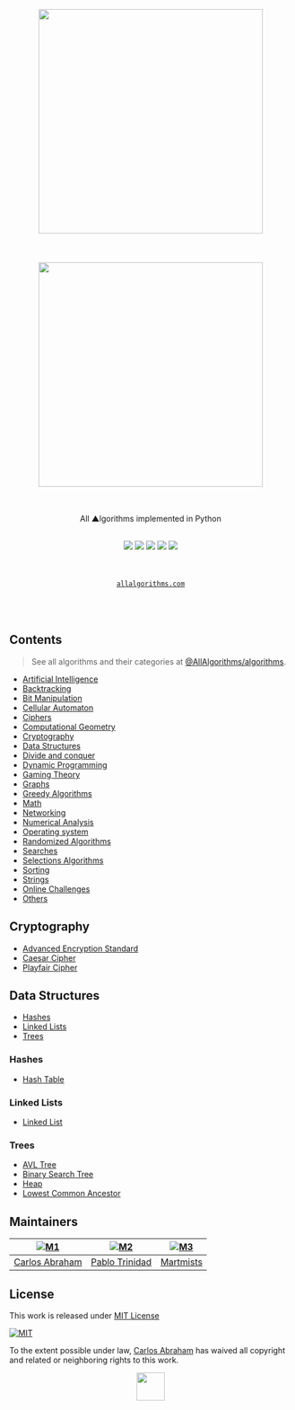 <div align="center">
	<br>
	<br>
	<br>
	<img width="400"  src="http://konpa.github.io/devicon/devicon.git/icons/python/python-original.svg">
	<br>
	<br>
	<br>
	<br>
	<img src="https://cdn.abranhe.com/projects/algorithms/algorithms.svg" width="400px">
	<br>
	<br>
	<br>
  <p>All ▲lgorithms implemented in Python</p>
	<br>
	<a href="https://allalgorithms.com"><img src="https://cdn.abranhe.com/projects/algorithms/badge.svg"></a>
	<a href="https://github.com/abranhe/algorithms/blob/master/license"><img src="https://img.shields.io/github/license/abranhe/algorithms.svg" /></a>
	<a href="https://cash.me/$abranhe"><img src="https://cdn.abraham.gq/badges/cash-me.svg"></a>
	<a href="https://www.patreon.com/abranhe"><img src="https://cdn.abraham.gq/badges/patreon.svg" /></a>
	<a href="https://paypal.me/abranhe/10"><img src="https://cdn.abraham.gq/badges/paypal.svg" /></a>
	<br>
  <br>
	<br>
	<br>
	<a href="https://allalgorithms.com"><code>allalgorithms.com</code></a>
	<br>
	<br>
	<br>
	<br>
</div>

## Contents

> See all algorithms and their categories at [@AllAlgorithms/algorithms](https://github.com/abranhe/algorithms).

- [Artificial Intelligence](#artificial-intelligence)
- [Backtracking](#backtracking)
- [Bit Manipulation](#bit-manipulation)
- [Cellular Automaton](#cellular-automaton)
- [Ciphers](#ciphers)
- [Computational Geometry](#computational-geometry)
- [Cryptography](#cryptography)
- [Data Structures](#data-structures)
- [Divide and conquer](#divide-and-conquer)
- [Dynamic Programming](#dynamic-programming)
- [Gaming Theory](#gaming-theory)
- [Graphs](#graphs)
- [Greedy Algorithms](#greedy-algorithms)
- [Math](#math)
- [Networking](#networking)
- [Numerical Analysis](#numerical-analysis)
- [Operating system](#operating-system)
- [Randomized Algorithms](#randomized-algorithms)
- [Searches](#searches)
- [Selections Algorithms](#selections-algorithms)
- [Sorting](#sorting)
- [Strings](#strings)
- [Online Challenges](#online-challenges)
- [Others](#others)

## Cryptography

- [Advanced Encryption Standard](cryptography/aes.py)
- [Caesar Cipher](cryptography/caesar_cipher.py)
- [Playfair Cipher](cryptography/playfair.py)

##  Data Structures

- [Hashes](#hashs)
- [Linked Lists](#linked-lists)
- [Trees](#trees)

###  Hashes
- [Hash Table](data-structures/hashs/hash_table.py)

### Linked Lists

- [Linked List](data-structures/linked-lists/linked_list.py)

### Trees

- [AVL Tree](data-structures/trees/binary_search_tree.py)
- [Binary Search Tree](data-structures/trees/binary_search_tree.py)
- [Heap](data-structures/trees/heap.py)
- [Lowest Common Ancestor](data-structures/trees/lowest_common_ancestor.py)

<!--  @TODO

##  Dynamic Programming

- [](dynamic-programming/.py)
- [](dynamic-programming/.py)
- [](dynamic-programming/.py)
- [](dynamic-programming/.py)
- [](dynamic-programming/.py)
- [](dynamic-programming/.py)
- [](dynamic-programming/.py)

##  Graphs

- [](graphs/.py)

##  Greedy

- [](greedy/.py)

##  Math

- [](math/.py)

##  Searches

- [](searches/.py)

##  Sorting

- [](sorting/.py)

##  Strings

- [](strings/.py)

-->

## Maintainers

| [![M1][m1-i]][m1] | [![M2][m2-i]][m2] | [![M3][m3-i]][m3] |
| :-: | :-: | :-: |
| [Carlos Abraham][m1] | [Pablo Trinidad][m2] | [Martmists][m3] |

## License

This work is released under [MIT License](https://github.com/abranhe/algorithms/blob/master/LICENSE)

[![MIT][mit-license]][mit-link]

To the extent possible under law, [Carlos Abraham](https://go.abranhe.com/github) has waived all copyright and related or neighboring rights to this work.


<div align="center">
	<a href="https://github.com/abranhe/algorithms">
		<img src="https://cdn.abranhe.com/projects/algorithms/logo.svg" width="50px">
	</a>
  <br>
</div>

<!----------------------- Markdown Links ----------------------------->
[mit-license]: https://cdn.abraham.gq/projects/algorithms/mit-license.png
[mit-link]: https://github.com/abranhe/algorithms/blob/master/license

<!----------------------- Maintainers -------------------------------->
[m1]: https://github.com/abranhe
[m1-i]: https://avatars2.githubusercontent.com/u/21347264?s=70
[m2]: https://github.com/pablotrinidad
[m2-i]: https://avatars1.githubusercontent.com/u/5308050?s=70
[m3]: https://github.com/martmists
[m3-i]: https://avatars1.githubusercontent.com/u/16361449?s=70
